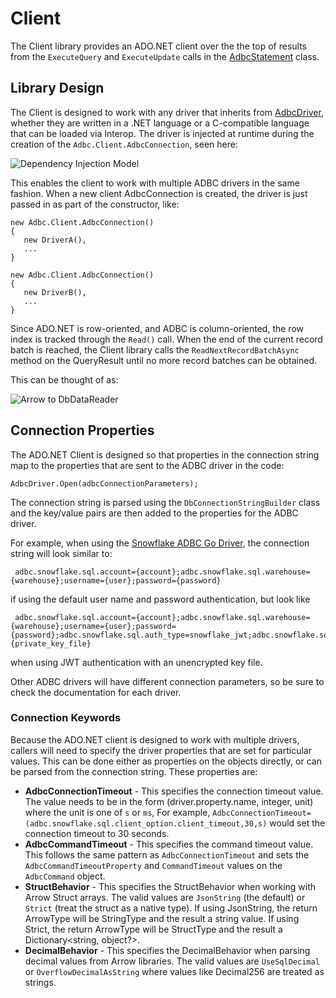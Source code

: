 <!--

 Licensed to the Apache Software Foundation (ASF) under one or more
 contributor license agreements.  See the NOTICE file distributed with
 this work for additional information regarding copyright ownership.
 The ASF licenses this file to You under the Apache License, Version 2.0
 (the "License"); you may not use this file except in compliance with
 the License.  You may obtain a copy of the License at

    http://www.apache.org/licenses/LICENSE-2.0

 Unless required by applicable law or agreed to in writing, software
 distributed under the License is distributed on an "AS IS" BASIS,
 WITHOUT WARRANTIES OR CONDITIONS OF ANY KIND, either express or implied.
 See the License for the specific language governing permissions and
 limitations under the License.

-->

# Client
The Client library provides an ADO.NET client over the the top of results from the `ExecuteQuery` and `ExecuteUpdate` calls in the [AdbcStatement](https://github.com/apache/arrow-adbc/blob/main/csharp/src/Apache.Arrow.Adbc/AdbcStatement.cs) class.


## Library Design
The Client is designed to work with any driver that inherits from [AdbcDriver](https://github.com/apache/arrow-adbc/blob/main/csharp/src/Apache.Arrow.Adbc/AdbcDriver.cs), whether they are written in a .NET language or a C-compatible language that can be loaded via Interop.
The driver is injected at runtime during the creation of the `Adbc.Client.AdbcConnection`, seen here:

![Dependency Injection Model](/docs/DependencyInjection.png "Dependency Injection Model")

This enables the client to work with multiple ADBC drivers in the same fashion. When a new client AdbcConnection is created, the driver is just passed in as part of the constructor, like:

```
new Adbc.Client.AdbcConnection()
{
   new DriverA(),
   ...
}

new Adbc.Client.AdbcConnection()
{
   new DriverB(),
   ...
}
```

Since ADO.NET is row-oriented, and ADBC is column-oriented, the row index is tracked through the `Read()` call. When the end of the current record batch is reached, the Client library calls the `ReadNextRecordBatchAsync` method on the QueryResult until no more record batches can be obtained.

This can be thought of as:

![Arrow to DbDataReader](/docs/Arrow-to-DbDataReader.png "Arrow to DbDataReader")

## Connection Properties
The ADO.NET Client is designed so that properties in the connection string map to the properties that are sent to the ADBC driver in the code:

```
AdbcDriver.Open(adbcConnectionParameters);
```

The connection string is parsed using the `DbConnectionStringBuilder` class and the key/value pairs are then added to the properties for the ADBC driver.

For example, when using the [Snowflake ADBC Go Driver](https://arrow.apache.org/adbc/main/driver/snowflake.html#client-options), the connection string will look similar to:

```
 adbc.snowflake.sql.account={account};adbc.snowflake.sql.warehouse={warehouse};username={user};password={password}
```

if using the default user name and password authentication, but look like

```
 adbc.snowflake.sql.account={account};adbc.snowflake.sql.warehouse={warehouse};username={user};password={password};adbc.snowflake.sql.auth_type=snowflake_jwt;adbc.snowflake.sql.client_option.jwt_private_key={private_key_file}
```

when using JWT authentication with an unencrypted key file.

Other ADBC drivers will have different connection parameters, so be sure to check the documentation for each driver.

### Connection Keywords
Because the ADO.NET client is designed to work with multiple drivers, callers will need to specify the driver properties that are set for particular values. This can be done either as properties on the objects directly, or can be parsed from the connection string.
These properties are:

- __AdbcConnectionTimeout__ - This specifies the connection timeout value. The value needs to be in the form (driver.property.name, integer, unit) where the unit is one of `s` or `ms`, For example, `AdbcConnectionTimeout=(adbc.snowflake.sql.client_option.client_timeout,30,s)` would set the connection timeout to 30 seconds.
- __AdbcCommandTimeout__ - This specifies the command timeout value. This follows the same pattern as `AdbcConnectionTimeout` and sets the `AdbcCommandTimeoutProperty` and `CommandTimeout` values on the `AdbcCommand` object.
- __StructBehavior__ - This specifies the StructBehavior when working with Arrow Struct arrays. The valid values are `JsonString` (the default) or `Strict` (treat the struct as a native type). If using JsonString, the return ArrowType will be StringType and the result a string value. If using Strict, the return ArrowType will be StructType and the result a Dictionary<string, object?>.
- __DecimalBehavior__ - This specifies the DecimalBehavior when parsing decimal values from Arrow libraries. The valid values are `UseSqlDecimal` or `OverflowDecimalAsString` where values like Decimal256 are treated as strings.
